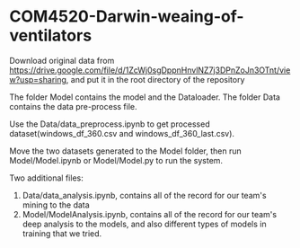 # COM4520-Darwin-weaing-of-ventilators

Download original data from https://drive.google.com/file/d/1ZcWj0sgDppnHnvlNZ7j3DPnZoJn3OTnt/view?usp=sharing, and put it in the root directory of the repository

The folder Model contains the model and the Dataloader. The folder Data contains the data pre-process file.

Use the Data/data_preprocess.ipynb to get processed dataset(windows_df_360.csv and windows_df_360_last.csv).

Move the two datasets generated to the Model folder, then run Model/Model.ipynb or Model/Model.py to run the system.

Two additional files:

1. Data/data_analysis.ipynb, contains all of the record for our team's mining to the data
2. Model/ModelAnalysis.ipynb, contains all of the record for our team's deep analysis to the models, and also different types of models in training that we tried.
